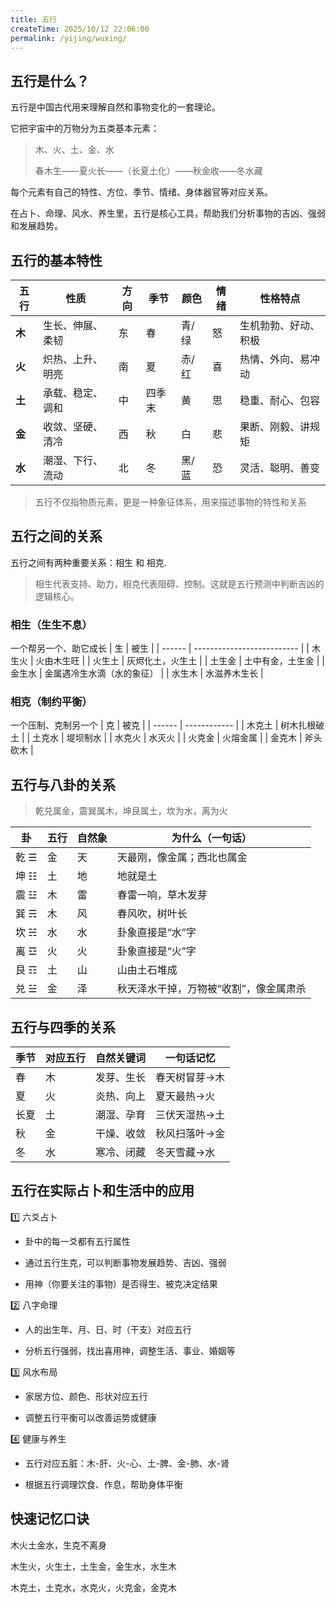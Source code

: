 ```yaml
---
title: 五行
createTime: 2025/10/12 22:06:00
permalink: /yijing/wuxing/
---
```


## 五行是什么？

五行是中国古代用来理解自然和事物变化的一套理论。

它把宇宙中的万物分为五类基本元素：

> 木、火、土、金、水
>
> 春木生——夏火长——（长夏土化）——秋金收——冬水藏

每个元素有自己的特性、方位、季节、情绪、身体器官等对应关系。

在占卜、命理、风水、养生里，五行是核心工具，帮助我们分析事物的吉凶、强弱和发展趋势。


## 五行的基本特性

| 五行   | 性质             | 方向 | 季节   | 颜色  | 情绪 | 性格特点             |
| ------ | ---------------- | ---- | ------ | ----- | ---- | -------------------- |
| **木** | 生长、伸展、柔韧 | 东   | 春     | 青/绿 | 怒   | 生机勃勃、好动、积极 |
| **火** | 炽热、上升、明亮 | 南   | 夏     | 赤/红 | 喜   | 热情、外向、易冲动   |
| **土** | 承载、稳定、调和 | 中   | 四季末 | 黄    | 思   | 稳重、耐心、包容     |
| **金** | 收敛、坚硬、清冷 | 西   | 秋     | 白    | 悲   | 果断、刚毅、讲规矩   |
| **水** | 潮湿、下行、流动 | 北   | 冬     | 黑/蓝 | 恐   | 灵活、聪明、善变     |

> 五行不仅指物质元素，更是一种象征体系，用来描述事物的特性和关系

## 五行之间的关系

五行之间有两种重要关系：相生 和 相克.

> 相生代表支持、助力，相克代表阻碍、控制。这就是五行预测中判断吉凶的逻辑核心。

### 相生（生生不息）

一个帮另一个、助它成长
| 生     | 被生                       |
| ------ | -------------------------- |
| 木生火 | 火由木生旺                 |
| 火生土 | 灰烬化土，火生土           |
| 土生金 | 土中有金，土生金           |
| 金生水 | 金属遇冷生水滴（水的象征） |
| 水生木 | 水滋养木生长               |

### 相克（制约平衡）

一个压制、克制另一个
| 克     | 被克         |
| ------ | ------------ |
| 木克土 | 树木扎根破土 |
| 土克水 | 堤坝制水     |
| 水克火 | 水灭火       |
| 火克金 | 火熔金属     |
| 金克木 | 斧头砍木     |

## 五行与八卦的关系

> 乾兑属金，震巽属木，坤艮属土，坎为水，离为火

| 卦   | 五行 | 自然象 | 为什么（一句话）                       |
| ---- | ---- | ------ | -------------------------------------- |
| 乾 ☰ | 金   | 天     | 天最刚，像金属；西北也属金             |
| 坤 ☷ | 土   | 地     | 地就是土                               |
| 震 ☳ | 木   | 雷     | 春雷一响，草木发芽                     |
| 巽 ☴ | 木   | 风     | 春风吹，树叶长                         |
| 坎 ☵ | 水   | 水     | 卦象直接是“水”字                       |
| 离 ☲ | 火   | 火     | 卦象直接是“火”字                       |
| 艮 ☶ | 土   | 山     | 山由土石堆成                           |
| 兑 ☱ | 金   | 泽     | 秋天泽水干掉，万物被“收割”，像金属肃杀 |


## 五行与四季的关系

| 季节 | 对应五行 | 自然关键词 | 一句话记忆    |
| ---- | -------- | ---------- | ------------- |
| 春   | 木       | 发芽、生长 | 春天树冒芽→木 |
| 夏   | 火       | 炎热、向上 | 夏天最热→火   |
| 长夏 | 土       | 潮湿、孕育 | 三伏天湿热→土 |
| 秋   | 金       | 干燥、收敛 | 秋风扫落叶→金 |
| 冬   | 水       | 寒冷、闭藏 | 冬天雪藏→水   |


## 五行在实际占卜和生活中的应用


1️⃣ 六爻占卜

- 卦中的每一爻都有五行属性

- 通过五行生克，可以判断事物发展趋势、吉凶、强弱

- 用神（你要关注的事物）是否得生、被克决定结果

2️⃣ 八字命理

- 人的出生年、月、日、时（干支）对应五行

- 分析五行强弱，找出喜用神，调整生活、事业、婚姻等

3️⃣ 风水布局

- 家居方位、颜色、形状对应五行

- 调整五行平衡可以改善运势或健康

4️⃣ 健康与养生

- 五行对应五脏：木-肝、火-心、土-脾、金-肺、水-肾

- 根据五行调理饮食、作息，帮助身体平衡

## 快速记忆口诀

木火土金水，生克不离身

木生火，火生土，土生金，金生水，水生木

木克土，土克水，水克火，火克金，金克木





